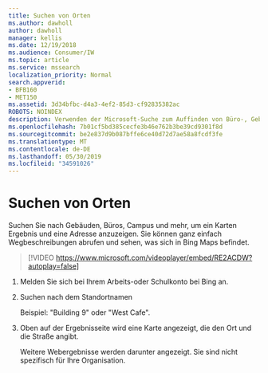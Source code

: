 ```yaml
---
title: Suchen von Orten
ms.author: dawholl
author: dawholl
manager: kellis
ms.date: 12/19/2018
ms.audience: Consumer/IW
ms.topic: article
ms.service: mssearch
localization_priority: Normal
search.appverid:
- BFB160
- MET150
ms.assetid: 3d34bfbc-d4a3-4ef2-85d3-cf92835382ac
ROBOTS: NOINDEX
description: Verwenden der Microsoft-Suche zum Auffinden von Büro-, Gebäude-und anderen Arbeitsbereichs Standorten, Abrufen von Wegbeschreibungen und mehr
ms.openlocfilehash: 7b01cf5bd385cecfe3b46e762b3be39cd9301f8d
ms.sourcegitcommit: be2e837d9b087bffe6ce40d72d7ae58a8fcdf3fe
ms.translationtype: MT
ms.contentlocale: de-DE
ms.lasthandoff: 05/30/2019
ms.locfileid: "34591026"
---
```

# <a name="find-locations"></a>Suchen von Orten

Suchen Sie nach Gebäuden, Büros, Campus und mehr, um ein Karten Ergebnis und eine Adresse anzuzeigen. Sie können ganz einfach Wegbeschreibungen abrufen und sehen, was sich in Bing Maps befindet.

> [!VIDEO https://www.microsoft.com/videoplayer/embed/RE2ACDW?autoplay=false]
  
1. Melden Sie sich bei Ihrem Arbeits-oder Schulkonto bei Bing an.
    
2. Suchen nach dem Standortnamen
    
    Beispiel: "Building 9" oder "West Cafe".
    
3. Oben auf der Ergebnisseite wird eine Karte angezeigt, die den Ort und die Straße angibt.
    
    Weitere Webergebnisse werden darunter angezeigt. Sie sind nicht spezifisch für Ihre Organisation.

  

